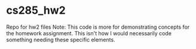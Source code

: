 cs285_hw2
=========

Repo for hw2 files
Note: This code is more for demonstrating concepts for the homework assignment.
This isn't how I would necessarily code something needing these specific elements. 

